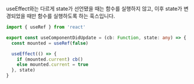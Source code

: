useEffect와는 다르게 state가 선언됐을 때는 함수를 실행하지 않고, 이후 state가 변경되었을 때만 함수를 실행하도록 하는 훅스입니다.

```typescript title="services/hooks/index.tsx"
import { useRef } from 'react'

export const useComponentDidUpdate = (cb: Function, state: any) => {
  const mounted = useRef(false)

  useEffect(() => {
    if (mounted.current) cb()
    else mounted.current = true
  }, state)
}
```
